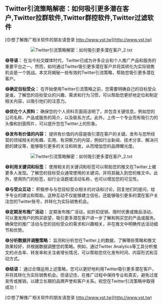 ## **Twitter引流策略解密：如何吸引更多潜在客户,Twitter拉群软件,Twitter群控软件,Twitter过滤软件**

[😍想了解推广相关软件的朋友请登录 http://www.vst.tw](http://www.vst.tw)

 <center><img src="https://vst.tw/MP4/tuiguang/png/1.png" alt="Twitter引流策略解密：如何吸引更多潜在客户_2.txt"></center>

**😄导语：**
在当今社交媒体时代，Twitter已成为许多企业和个人推广产品和服务的重要平台之一。然而，如何通过Twitter吸引更多潜在客户并将其转化为实际销售机会是一个挑战。本文将揭秘一些有效的Twitter引流策略，帮助您吸引更多潜在客户。

**😄确定目标受众：**
在开始使用Twitter引流策略之前，您需要明确自己的目标受众是谁。了解您的目标受众的兴趣、需求和行为习惯，可以帮助您更好地定位和制定相关内容，以吸引他们的注意力。

**😄优化个人资料：**
确保您的个人资料页面简洁明了，并包含关键信息，例如您的公司名称、产品或服务的简介，以及联系方式。此外，上传一个专业而有吸引力的头像和封面照片，可以提升您在Twitter上的形象。

**😄发布有价值的内容：**
提供有价值的内容是吸引潜在客户的关键。发布与您所经营的领域相关的有趣、实用、有洞察力的内容，例如行业新闻、技术分享、解决问题的建议等，能够吸引更多的关注和转发，从而增加您的品牌曝光度。

 <center><img src="https://vst.tw/MP4/tuiguang/png/6.png" alt="Twitter引流策略解密：如何吸引更多潜在客户_2.txt"></center>

**😄利用关键词和标签：**
使用相关的关键词和标签可以帮助您的推文在Twitter上被更多人发现。了解您的目标受众通常使用的关键词，并将其融入到您的推文中。此外，使用热门的标签，如行业话题或活动名称，也可以增加您的可见性。

**😄与受众互动：**
积极参与与您目标受众相关的对话和讨论，回复他们的提问，给予专业的建议和帮助。这种互动不仅能够建立信任，还能够吸引更多的潜在客户关注您的Twitter账号，并转化为实际销售机会。

**😄定期发布推广活动：**
定期发布推广活动，如折扣促销、限时优惠或赠品活动，可以激发用户的购买欲望，吸引更多潜在客户进一步了解和购买您的产品或服务。确保您的推广活动与您的目标受众的需求和兴趣相关，并在推文中明确传达活动细节和优势。

**😄分析数据并调整策略：**
监测和分析您在Twitter上的数据，了解哪些策略和推文效果较好，并根据数据调整您的策略。例如，通过Twitter Analytics等工具分析推文的点击率、转发率和关注者增长情况，可以帮助您优化发布时间、内容形式和互动方式。

**😄结语：**
通过合理运用上述策略，您可以更好地利用Twitter吸引更多潜在客户，并将其转化为实际销售机会。但请记住，在推广过程中保持专业和真实，避免过度宣传或推销，以建立长期的品牌声誉和客户关系。祝您在Twitter引流策略中取得成功！

[😍想了解推广相关软件的朋友请登录 http://www.vst.tw](http://www.vst.tw)



